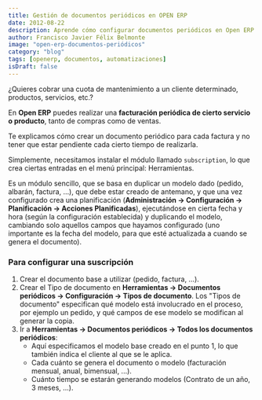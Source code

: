 ```yaml
---
title: Gestión de documentos periódicos en OPEN ERP
date: 2012-08-22
description: Aprende cómo configurar documentos periódicos en Open ERP para automatizar la facturación de servicios o productos de manera eficiente.
author: Francisco Javier Félix Belmonte
image: "open-erp-documentos-periódicos"
category: "blog"
tags: [openerp, documentos, automatizaciones]
isDraft: false
---
```


¿Quieres cobrar una cuota de mantenimiento a un cliente determinado, productos, servicios, etc.?

En **Open ERP** puedes realizar una **facturación periódica de cierto servicio o producto**, tanto de compras como de
ventas.

Te explicamos cómo crear un documento periódico para cada factura y no tener que estar pendiente cada cierto tiempo de
realizarla.

Simplemente, necesitamos instalar el módulo llamado `subscription`, lo que crea ciertas entradas en el menú principal:
Herramientas.

Es un módulo sencillo, que se basa en duplicar un modelo dado (pedido, albarán, factura, …), que debe estar creado de
antemano, y que una vez configurado crea una planificación (**Administración → Configuración → Planificación → Acciones
Planificadas**), ejecutándose en cierta fecha y hora (según la configuración establecida) y duplicando el modelo,
cambiando solo aquellos campos que hayamos configurado (uno importante es la fecha del modelo, para que esté actualizada
a cuando se genera el documento).

### Para configurar una suscripción

1. Crear el documento base a utilizar (pedido, factura, …).
2. Crear el Tipo de documento en **Herramientas → Documentos periódicos → Configuración → Tipos de documento**.
   Los "Tipos de documento" especifican qué modelo está involucrado en el proceso, por ejemplo un pedido, y qué campos
   de ese modelo se modifican al generar la copia.
3. Ir a **Herramientas → Documentos periódicos → Todos los documentos periódicos**:
   - Aquí especificamos el modelo base creado en el punto 1, lo que también indica el cliente al que se le aplica.
   - Cada cuánto se genera el documento o modelo (facturación mensual, anual, bimensual, ...).
   - Cuánto tiempo se estarán generando modelos (Contrato de un año, 3 meses, ...).
